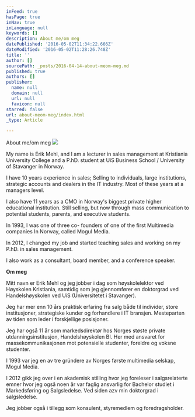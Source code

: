 ```yaml
---
inFeed: true
hasPage: true
inNav: true
inLanguage: null
keywords: []
description: About me/om meg
datePublished: '2016-05-02T11:34:22.666Z'
dateModified: '2016-05-02T11:28:26.748Z'
title: ''
author: []
sourcePath: _posts/2016-04-14-about-meom-meg.md
published: true
authors: []
publisher:
  name: null
  domain: null
  url: null
  favicon: null
starred: false
url: about-meom-meg/index.html
_type: Article

---
```

About me/om meg
![](https://the-grid-user-content.s3-us-west-2.amazonaws.com/8d0ddf56-f7e9-432a-bb93-b349ccb20f3d.jpg)

My name is Erik Mehl, and I am a lecturer in sales management at Kristiania University College and a P.hD. student at UiS Business School / University of Stavanger in Norway. 

I have 10 years experience in sales; Selling to individuals, large institutions, strategic accounts and dealers in the IT industry. Most of these years at a managers level. 

I also have 11 years as a CMO in Norway's biggest private higher educational institution. Still selling, but now through mass communication to potential students, parents, and executive students. 

In 1993, I was one of three co- founders of one of the first Multimedia companies In Norway, called Mogul Media. 

In 2012, I changed my job and started teaching sales and working on my P.hD. in sales management.

I also work as a consultant, board member, and a conference speaker.

**Om meg**

Mitt navn er Erik Mehl og jeg jobber i dag som høyskolelektor ved Høyskolen Kristiania, samtidig som jeg gjennomfører en doktorgrad ved Handelshøyskolen ved UiS (Universitetet i Stavanger).

Jeg har mer enn 10 års praktisk erfaring fra salg både til individer, store institusjoner, strategiske kunder og forhandlere i IT bransjen. Mesteparten av tiden som leder i forskjellige posisjoner.

Jeg har også 11 år som markedsdirektør hos Norges støste private utdanningsinstitusjon, Handelshøyskolen BI. Her med ansvaret for massekommunikasjonen mot potensielle studenter, foreldre og voksne studenter.

I 1993 var jeg en av tre gründere av Norges første multimedia selskap, Mogul Media.

I 2012 gikk jeg over i en akademisk stilling hvor jeg foreleser i salgsrelaterte emner hvor jeg også noen år var faglig ansvarlig for Bachelor studiet i Markedsføring og Salgsledelse. Ved siden azv min doktorgrad i salgsledelse.

Jeg jobber også i tillegg som konsulent, styremedlem og foredragsholder.